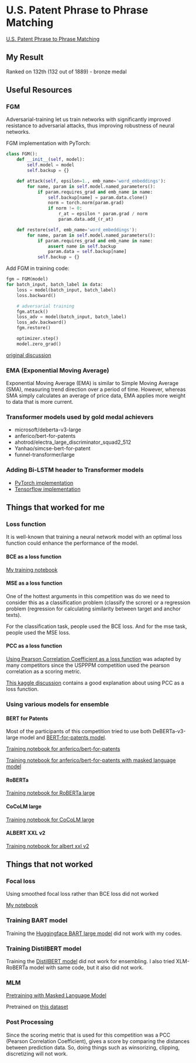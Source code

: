 # U.S. Patent Phrase to Phrase Matching

[U.S. Patent Phrase to Phrase Matching](https://www.kaggle.com/competitions/us-patent-phrase-to-phrase-matching/overview)

## My Result

Ranked on 132th (132 out of 1889) - bronze medal

## Useful Resources

### FGM

Adversarial-training let us train networks with significantly improved resistance to adversarial attacks, thus improving robustness of neural networks.

FGM implementation with PyTorch:

```python
class FGM():
    def __init__(self, model):
        self.model = model
        self.backup = {}

    def attack(self, epsilon=1., emb_name='word_embeddings'):
        for name, param in self.model.named_parameters():
            if param.requires_grad and emb_name in name:
                self.backup[name] = param.data.clone()
                norm = torch.norm(param.grad)
                if norm != 0:
                    r_at = epsilon * param.grad / norm
                    param.data.add_(r_at)

    def restore(self, emb_name='word_embeddings'):
        for name, param in self.model.named_parameters():
            if param.requires_grad and emb_name in name:
                assert name in self.backup
                param.data = self.backup[name]
            self.backup = {}
```

Add FGM in training code:

```python
fgm = FGM(model)
for batch_input, batch_label in data:
    loss = model(batch_input, batch_label)
    loss.backward()  

    # adversarial training
    fgm.attack() 
    loss_adv = model(batch_input, batch_label)
    loss_adv.backward() 
    fgm.restore()  

    optimizer.step()
    model.zero_grad()
```

[original discussion](https://www.kaggle.com/competitions/tweet-sentiment-extraction/discussion/143764)

### EMA (Exponential Moving Average)

Exponential Moving Average (EMA) is similar to Simple Moving Average (SMA), measuring trend direction over a period of time. However, whereas SMA simply calculates an average of price data, EMA applies more weight to data that is more current.

### Transformer models used by gold medal achievers

- microsoft/deberta-v3-large
- anferico/bert-for-patents
- ahotrod/electra_large_discriminator_squad2_512
- Yanhao/simcse-bert-for-patent
- funnel-transformer/large

### Adding Bi-LSTM header to Transformer models

- [PyTorch implementation](./src/pppm_1st_winner_train/torch/model.py)
- [Tensorflow implementation](./src/pppm_1st_winner_train/tf/model.py)

## Things that worked for me

### Loss function

It is well-known that training a neural network model with an optimal loss function could enhance the performance of the model.

#### BCE as a loss function

[My training notebook](./src/PPPM%20training.ipynb)

#### MSE as a loss function

One of the hottest arguments in this competition was do we need to consider this as a classification problem (classify the scrore) or a regression problem (regression for calculating similarity between target and anchor texts).

For the classification task, people used the BCE loss. And for the mse task, people used the MSE loss.

#### PCC as a loss function

[Using Pearson Correlation Coefficient as a loss function](./src/PPPM%20training%20with%20pcc%20loss.ipynb) was adapted by many competitors since the USPPPM competition used the pearson correlation as a scoring metric.

[This kaggle discussion](https://www.kaggle.com/competitions/ubiquant-market-prediction/discussion/302874) contains a good explanation about using PCC as a loss function.

### Using various models for ensemble

#### BERT for Patents

Most of the participants of this competition tried to use both DeBERTa-v3-large model and [BERT-for-patents model](https://huggingface.co/anferico/bert-for-patents).

[Training notebook for anferico/bert-for-patents](./src/PPPM%20BERT%204%20patent.ipynb)

[Training notebook for anferico/bert-for-patents with masked language model](./src/PPPM%20BERT-for-patents.ipynb)

#### RoBERTa

[Training notebook for RoBERTa large](./src/PPPM%20RoBERTa%20MSE.ipynb)

#### CoCoLM large

[Training notebook for CoCoLM large](./src/PPPM%20CoCoLM%20large%20MSE.ipynb)

#### ALBERT XXL v2

[Training notebook for albert xxl v2](./src/PPPM%20ALBERT%20MSE.ipynb)

## Things that not worked

### Focal loss

Using smoothed focal loss rather than BCE loss did not worked

[My notebook](./src/PPPM%20training%20with%20focal%20loss.ipynb)

### Training BART model

Training the [Huggingface BART large model](https://huggingface.co/facebook/bart-large) did not work with my codes.

### Training DistilBERT model

Training the [DistilBERT model](./src/PPPM%20BERTs.ipynb) did not work for ensembling. I also tried XLM-RoBERTa model with same code, but it also did not work.

### MLM

[Pretraining with Masked Language Model](./src/PPPM%20MLM.ipynb)

Pretrained on [this dataset](./src/pppm_abstract.csv)

### Post Processing

Since the scoring metric that is used for this competition was a PCC (Pearson Correlation Coefficient), gives a score by comparing the distances between prediction data. So, doing things such as winsorizing, clipping, discretizing will not work.
